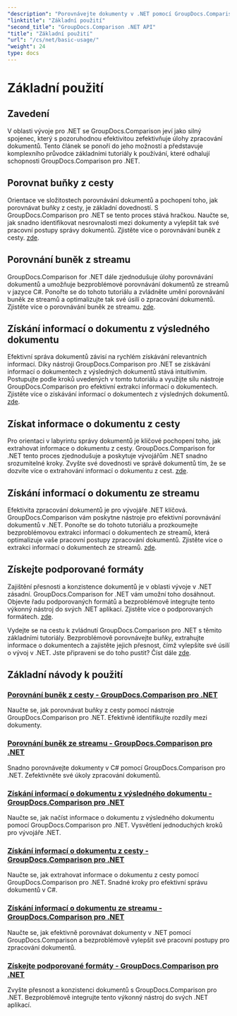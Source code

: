 ```yaml
---
"description": "Porovnávejte dokumenty v .NET pomocí GroupDocs.Comparison. Naučte se základní návody na používání, které zahrnují porovnávání buněk, extrakci informací o dokumentech a podporované formáty."
"linktitle": "Základní použití"
"second_title": "GroupDocs.Comparison .NET API"
"title": "Základní použití"
"url": "/cs/net/basic-usage/"
"weight": 24
type: docs
---
```

# Základní použití

## Zavedení

V oblasti vývoje pro .NET se GroupDocs.Comparison jeví jako silný spojenec, který s pozoruhodnou efektivitou zefektivňuje úlohy zpracování dokumentů. Tento článek se ponoří do jeho možností a představuje komplexního průvodce základními tutoriály k používání, které odhalují schopnosti GroupDocs.Comparison pro .NET.

## Porovnat buňky z cesty
Orientace ve složitostech porovnávání dokumentů a pochopení toho, jak porovnávat buňky z cesty, je základní dovedností. S GroupDocs.Comparison pro .NET se tento proces stává hračkou. Naučte se, jak snadno identifikovat nesrovnalosti mezi dokumenty a vylepšit tak své pracovní postupy správy dokumentů. Zjistěte více o porovnávání buněk z cesty. [zde](./compare-cells-from-path/).

## Porovnání buněk z streamu
GroupDocs.Comparison for .NET dále zjednodušuje úlohy porovnávání dokumentů a umožňuje bezproblémové porovnávání dokumentů ze streamů v jazyce C#. Ponořte se do tohoto tutoriálu a zvládněte umění porovnávání buněk ze streamů a optimalizujte tak své úsilí o zpracování dokumentů. Zjistěte více o porovnávání buněk ze streamu. [zde](./compare-cells-from-stream/).

## Získání informací o dokumentu z výsledného dokumentu
Efektivní správa dokumentů závisí na rychlém získávání relevantních informací. Díky nástroji GroupDocs.Comparison pro .NET se získávání informací o dokumentech z výsledných dokumentů stává intuitivním. Postupujte podle kroků uvedených v tomto tutoriálu a využijte sílu nástroje GroupDocs.Comparison pro efektivní extrakci informací o dokumentech. Zjistěte více o získávání informací o dokumentech z výsledných dokumentů. [zde](./get-document-info-from-result-document/).

## Získat informace o dokumentu z cesty
Pro orientaci v labyrintu správy dokumentů je klíčové pochopení toho, jak extrahovat informace o dokumentu z cesty. GroupDocs.Comparison for .NET tento proces zjednodušuje a poskytuje vývojářům .NET snadno srozumitelné kroky. Zvyšte své dovednosti ve správě dokumentů tím, že se dozvíte více o extrahování informací o dokumentu z cest. [zde](./get-document-info-from-path/).

## Získání informací o dokumentu ze streamu
Efektivita zpracování dokumentů je pro vývojáře .NET klíčová. GroupDocs.Comparison vám poskytne nástroje pro efektivní porovnávání dokumentů v .NET. Ponořte se do tohoto tutoriálu a prozkoumejte bezproblémovou extrakci informací o dokumentech ze streamů, která optimalizuje vaše pracovní postupy zpracování dokumentů. Zjistěte více o extrakci informací o dokumentech ze streamů. [zde](./get-document-info-from-stream/).

## Získejte podporované formáty
Zajištění přesnosti a konzistence dokumentů je v oblasti vývoje v .NET zásadní. GroupDocs.Comparison for .NET vám umožní toho dosáhnout. Objevte řadu podporovaných formátů a bezproblémově integrujte tento výkonný nástroj do svých .NET aplikací. Zjistěte více o podporovaných formátech. [zde](./get-supported-formats/).

Vydejte se na cestu k zvládnutí GroupDocs.Comparison pro .NET s těmito základními tutoriály. Bezproblémově porovnávejte buňky, extrahujte informace o dokumentech a zajistěte jejich přesnost, čímž vylepšíte své úsilí o vývoj v .NET. Jste připraveni se do toho pustit? Číst dále [zde](https://tutorials.groupdocs.com/comparison/net).
## Základní návody k použití
### [Porovnání buněk z cesty - GroupDocs.Comparison pro .NET](./compare-cells-from-path/)
Naučte se, jak porovnávat buňky z cesty pomocí nástroje GroupDocs.Comparison pro .NET. Efektivně identifikujte rozdíly mezi dokumenty.
### [Porovnání buněk ze streamu - GroupDocs.Comparison pro .NET](./compare-cells-from-stream/)
Snadno porovnávejte dokumenty v C# pomocí GroupDocs.Comparison pro .NET. Zefektivněte své úkoly zpracování dokumentů.
### [Získání informací o dokumentu z výsledného dokumentu - GroupDocs.Comparison pro .NET](./get-document-info-from-result-document/)
Naučte se, jak načíst informace o dokumentu z výsledného dokumentu pomocí GroupDocs.Comparison pro .NET. Vysvětlení jednoduchých kroků pro vývojáře .NET.
### [Získání informací o dokumentu z cesty - GroupDocs.Comparison pro .NET](./get-document-info-from-path/)
Naučte se, jak extrahovat informace o dokumentu z cesty pomocí GroupDocs.Comparison pro .NET. Snadné kroky pro efektivní správu dokumentů v C#.
### [Získání informací o dokumentu ze streamu - GroupDocs.Comparison pro .NET](./get-document-info-from-stream/)
Naučte se, jak efektivně porovnávat dokumenty v .NET pomocí GroupDocs.Comparison a bezproblémově vylepšit své pracovní postupy pro zpracování dokumentů.
### [Získejte podporované formáty - GroupDocs.Comparison pro .NET](./get-supported-formats/)
Zvyšte přesnost a konzistenci dokumentů s GroupDocs.Comparison pro .NET. Bezproblémově integrujte tento výkonný nástroj do svých .NET aplikací.